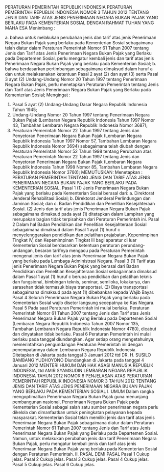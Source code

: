  PERATURAN PEMERINTAH REPUBLIK INDONESIA PERATURAN PEMERINTAH REPUBLIK INDONESIA NOMOR 3 TAHUN 2012 TENTANG JENIS DAN TARIF ATAS JENIS PENERIMAAN NEGARA BUKAN PAJAK YANG BERLAKU PADA KEMENTERIAN SOSIAL
DENGAN RAHMAT TUHAN YANG MAHA ESA
Menimbang :

a. bahwa untuk melakukan perubahan jenis dan tarif atas jenis Penerimaan Negara Bukan Pajak yang berlaku pada Kementerian Sosial sebagaimana telah diatur dalam Peraturan Pemerintah Nomor 61 Tahun 2007 tentang Jenis dan Tarif atas Jenis Penerimaan Negara Bukan Pajak yang Berlaku pada Departemen Sosial, perlu mengatur kembali jenis dan tarif atas jenis Penerimaan Negara Bukan Pajak yang berlaku pada Kementerian Sosial;
b. bahwa berdasarkan pertimbangan sebagaimana dimaksud dalam huruf a dan untuk melaksanakan ketentuan Pasal 2 ayat (2) dan ayat (3) serta Pasal 3 ayat (2) Undang-Undang Nomor 20 Tahun 1997 tentang Penerimaan Negara Bukan Pajak, perlu menetapkan Peraturan Pemerintah tentang Jenis dan Tarif atas Jenis Penerimaan Negara Bukan Pajak yang Berlaku pada Kementerian Sosial;
Mengingat :

1. Pasal 5 ayat (2) Undang-Undang Dasar Negara Republik Indonesia Tahun 1945;
2. Undang-Undang Nomor 20 Tahun 1997 tentang Penerimaan Negara Bukan Pajak (Lembaran Negara Republik Indonesia Tahun 1997 Nomor 43, Tambahan Lembaran Negara Republik Indonesia Nomor 3687);
3. Peraturan Pemerintah Nomor 22 Tahun 1997 tentang Jenis dan Penyetoran Penerimaan Negara Bukan Pajak (Lembaran Negara Republik Indonesia Tahun 1997 Nomor 57, Tambahan Lembaran Negara Republik Indonesia Nomor 3694) sebagaimana telah diubah dengan Peraturan Pemerintah Nomor 52 Tahun 1998 tentang Perubahan atas Peraturan Pemerintah Nomor 22 Tahun 1997 tentang Jenis dan Penyetoran Penerimaan Negara Bukan Pajak (Lembaran Negara Republik Indonesia Tahun 1998 Nomor 85, Tambahan Lembaran Negara Republik Indonesia Nomor 3760);
MEMUTUSKAN:
 Menetapkan : PERATURAN PEMERINTAH TENTANG JENIS DAN TARIF ATAS JENIS PENERIMAAN NEGARA BUKAN PAJAK YANG BERLAKU PADA KEMENTERIAN SOSIAL.
Pasal 1
(1) Jenis Penerimaan Negara Bukan Pajak yang berlaku pada Kementerian Sosial berasal dari:
a. Direktorat Jenderal Rehabilitasi Sosial;
b. Direktorat Jenderal Perlindungan dan Jaminan Sosial; dan
c. Badan Pendidikan dan Penelitian Kesejahteraan Sosial.
(2) Jenis dan tarif atas jenis Penerimaan Negara Bukan Pajak sebagaimana dimaksud pada ayat (1) ditetapkan dalam Lampiran yang merupakan bagian tidak terpisahkan dari Peraturan Pemerintah ini.
Pasal 2
Dalam hal Badan Pendidikan dan Penelitian Kesejahteraan Sosial sebagaimana dimaksud dalam Pasal 1 ayat (1) huruf c menyelenggarakan pendidikan dan pelatihan prajabatan, Kepemimpinan Tingkat IV, dan Kepemimpinan Tingkat III bagi aparatur di luar Kementerian Sosial berdasarkan ketentuan peraturan perundang-undangan, besaran tarifnya mengacu pada Peraturan Pemerintah mengenai jenis dan tarif atas jenis Penerimaan Negara Bukan Pajak yang berlaku pada Lembaga Administrasi Negara.
Pasal 3
(1) Tarif atas jenis Penerimaan Negara Bukan Pajak yang berasal dari Badan Pendidikan dan Penelitian Kesejahteraan Sosial sebagaimana dimaksud dalam Pasal 1 ayat (1) huruf c berupa pendidikan dan pelatihan teknis dan fungsional, bimbingan teknis, seminar, semiloka, lokakarya, dan sarasehan tidak termasuk biaya transportasi.
(2) Biaya transportasi sebagaimana dimaksud pada ayat (1) dibebankan kepada Wajib Bayar.
Pasal 4
Seluruh Penerimaan Negara Bukan Pajak yang berlaku pada Kementerian Sosial wajib disetor langsung secepatnya ke Kas Negara.
Pasal 5
Pada saat Peraturan Pemerintah ini mulai berlaku, Peraturan Pemerintah Nomor 61 Tahun 2007 tentang Jenis dan Tarif atas Jenis Penerimaan Negara Bukan Pajak yang Berlaku pada Departemen Sosial (Lembaran Negara Republik Indonesia Tahun 2007 Nomor 135, Tambahan Lembaran Negara Republik Indonesia Nomor 4780), dicabut dan dinyatakan tidak berlaku.
Pasal 6
Peraturan Pemerintah ini mulai berlaku pada tanggal diundangkan.
Agar setiap orang mengetahuinya, memerintahkan pengundangan Peraturan Pemerintah ini dengan penempatannya dalam Lembaran Negara Republik Indonesia. Ditetapkan di Jakarta pada tanggal 3 Januari 2012 ttd DR. H. SUSILO BAMBANG YUDHOYONO Diundangkan di Jakarta pada tanggal 4 Januari 2012 MENTERI HUKUM DAN HAK ASASI MANUSIA REPUBLIK INDONESIA, ttd AMIR SYAMSUDIN LEMBARAN NEGARA REPUBLIK INDONESIA TAHUN 2012 NOMOR 6 PENJELASAN ATAS PERATURAN PEMERINTAH REPUBLIK INDONESIA NOMOR 3 TAHUN 2012 TENTANG JENIS DAN TARIF ATAS JENIS PENERIMAAN NEGARA BUKAN PAJAK YANG BERLAKU PADA KEMENTERIAN SOSIAL I. UMUM Dalam rangka mengoptimalkan Penerimaan Negara Bukan Pajak guna menunjang pembangunan nasional, Penerimaan Negara Bukan Pajak pada Kementerian Sosial sebagai salah satu sumber penerimaan negara perlu dikelola dan dimanfaatkan untuk peningkatan pelayanan kepada masyarakat. Kementerian Sosial telah memiliki jenis dan tarif atas jenis Penerimaan Negara Bukan Pajak sebagaimana diatur dalam Peraturan Pemerintah Nomor 61 Tahun 2007 tentang Jenis dan Tarif atas Jenis Penerimaan Negara Bukan Pajak yang Berlaku pada Departemen Sosial. Namun, untuk melakukan perubahan jenis dan tarif Penerimaan Negara Bukan Pajak, perlu mengatur kembali jenis dan tarif atas jenis Penerimaan Negara Bukan Pajak yang berlaku pada Kementerian Sosial dengan Peraturan Pemerintah. II. PASAL DEMI PASAL
Pasal 1
Cukup jelas.
Pasal 2
Cukup jelas.
Pasal 3
Cukup jelas.
Pasal 4
Cukup jelas.
Pasal 5
Cukup jelas.
Pasal 6
Cukup jelas.